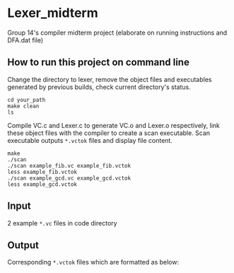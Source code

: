 # Lexer_midterm
Group 14's compiler midterm project (elaborate on running instructions and DFA.dat file)
## How to run this project on command line
Change the directory to lexer, remove the object files and executables generated by previous builds, check current directory's status.
```
cd your_path
make clean
ls
```
Compile VC.c and Lexer.c to generate VC.o and Lexer.o respectively, link these object files with the compiler to create a scan executable. Scan executable outputs `*.vctok` files and display file content.
```
make
./scan
./scan example_fib.vc example_fib.vctok
less example_fib.vctok
./scan example_gcd.vc example_gcd.vctok
less example_gcd.vctok
``` 
## Input
2 example `*.vc` files in code directory
## Output
Corresponding `*.vctok` files which are formatted as below:



